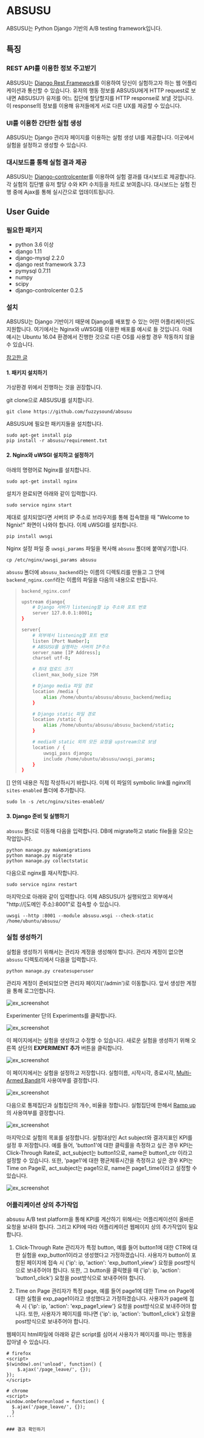 # ABSUSU
ABSUSU는 Python Django 기반의 A/B testing framework입니다.
## 특징
### REST API를 이용한 정보 주고받기
ABSUSU는 [Django Rest Framework](http://www.django-rest-framework.org/)를 이용하여 당신이 실험하고자 하는 웹 어플리케이션과 통신할 수 있습니다. 유저의 행동 정보를 ABSUSU에게 HTTP request로 보내면 ABSUSU가 유저를 어느 집단에 할당할지를 HTTP response로 보낼 것입니다. 이 response의 정보를 이용해 유저들에게 서로 다른 UX를 제공할 수 있습니다.

### UI를 이용한 간단한 실험 생성
ABSUSU는 Django 관리자 페이지를 이용하는 실험 생성 UI를 제공합니다. 이곳에서 실험을 설정하고 생성할 수 있습니다.


### 대시보드를 통해 실험 결과 제공
ABSUSU는 [Django-controlcenter](https://github.com/byashimov/django-controlcenter)를 이용하여 실험 결과를 대시보드로 제공합니다. 각 실험의 집단별 유저 할당 수와 KPI 수치등을 차트로 보여줍니다. 대시보드는 실험 진행 중에 Ajax를 통해 실시간으로 업데이트됩니다. 
## User Guide
### 필요한 패키지
- python 3.6 이상
- django 1.11
- django-mysql 2.2.0
- django rest framework 3.7.3
- pymysql 0.7.11
- numpy
- scipy
- django-controlcenter 0.2.5
### 설치
ABSUSU는 Django 기반이기 때문에 Django를 배포할 수 있는 어떤 어플리케이션도 지원합니다. 여기에서는 Nginx와 uWSGI를 이용한 배포를 예시로 들 것입니다. 아래 예시는 Ubuntu 16.04 환경에서 진행한 것으로 다른 OS를 사용할 경우 작동하지 않을 수 있습니다.

[참고한 글](https://twpower.github.io/linux/2017/04/13/41(Nginx-uWSGI-Django-%EC%97%B0%EA%B2%B0%ED%95%98%EA%B8%B0).html)

#### 1. 패키지 설치하기

가상환경 위에서 진행하는 것을 권장합니다.

git clone으로 ABSUSU를 설치합니다.
```shell
git clone https://github.com/fuzzysound/absusu
```
ABSUSU에 필요한 패키지들을 설치합니다.
```shell
sudo apt-get install pip
pip install -r absusu/requirement.txt
```


#### 2. Nginx와 uWSGI 설치하고 설정하기
아래의 명령어로 Nginx를 설치합니다.
```shell
sudo apt-get install nginx
```
설치가 완료되면 아래와 같이 입력합니다.
```shell
sudo service nginx start
```
제대로 설치되었다면 서버의 IP 주소로 브라우저를 통해 접속했을 때 "Welcome to Ngnix!" 화면이 나와야 합니다.
이제 uWSGI를 설치합니다.
```shell
pip install uwsgi
```
Nginx 설정 파일 중 `uwsgi_params` 파일을 복사해 `absusu` 폴더에 붙여넣기합니다.
```shell
cp /etc/nginx/uwsgi_params absusu
```
`absusu` 폴더에 `absusu_backend`라는 이름의 디렉토리를 만들고 그 안에 `backend_nginx.conf`라는 이름의 파일을 다음의 내용으로 만듭니다.
> `backend_nginx.conf`
> ```bash
> upstream django{
>     # Django 서버가 listening할 ip 주소와 포트 번호
>     server 127.0.0.1:8001;
> }
> 
> server{
>     # 외부에서 listening할 포트 번호
>     listen [Port Number];
>     # ABSUSU를 실행하는 서버의 IP주소
>     server_name [IP Address];
>     charset utf-8;
>
>     # 최대 업로드 크기
>     client_max_body_size 75M
>
>     # Django media 파일 경로
>     location /media {
>         alias /home/ubuntu/absusu/absusu_backend/media;
>     }
>
>     # Django static 파일 경로
>     location /static {
>         alias /home/ubuntu/absusu/absusu_backend/static;
>     }
>
>     # media와 static 외의 모든 요청을 upstream으로 보냄
>     location / {
>         uwsgi_pass django;
>         include /home/ubuntu/absusu/uwsgi_params;
>     }
> }
> ```
[] 안의 내용은 직접 작성하시기 바랍니다.
이제 이 파일의 symbolic link를 nginx의 `sites-enabled` 폴더에 추가합니다.
```shell
sudo ln -s /etc/nginx/sites-enabled/
```

#### 3. Django 준비 및 실행하기
`absusu` 폴더로 이동해 다음을 입력합니다. DB에 migrate하고 static file들을 모으는 작업입니다.
```shell
python manage.py makemigrations
python manage.py migrate
python manage.py collectstatic
```
다음으로 nginx를 재시작합니다.
```shell
sudo service nginx restart
```
마지막으로 아래와 같이 입력합니다. 이제 ABSUSU가 실행되었고 외부에서 "http://[도메인 주소]:8001"로 접속할 수 있습니다.
```shell
uwsgi --http :8001 --module absusu.wsgi --check-static /home/ubuntu/absusu/
```
### 실험 생성하기
실험을 생성하기 위해서는 관리자 계정을 생성해야 합니다. 관리자 계정이 없으면 `absusu` 디렉토리에서 다음을 입력합니다.
```shell
python manage.py createsuperuser
```
관리자 계정이 준비되었으면 관리자 페이지('/admin')로 이동합니다. 앞서 생성한 계정을 통해 로그인합니다.

![ex_screenshot](./images/admin.png)

Experimenter 단의 Experiments를 클릭합니다.

![ex_screenshot](./images/experimenter.png)

이 페이지에서는 실험을 생성하고 수정할 수 있습니다.
새로운 실험을 생성하기 위해 오른쪽 상단의 __EXPERIMENT 추가__ 버튼을 클릭합니다.

![ex_screenshot](./images/experiments.png)


이 페이지에서는 실험을 설정하고 저장합니다.
실험이름, 시작시각, 종료시각, [Multi-Armed Bandit](https://en.wikipedia.org/wiki/Multi-armed_bandit)의 사용여부를 결정합니다.

![ex_screenshot](./images/new_experiment1.png)

다음으로 통제집단과 실험집단의 개수, 비율을 정합니다.
실험집단에 한해서 [Ramp up](https://en.wikipedia.org/wiki/Ramp_up)의 사용여부를 결정합니다.

![ex_screenshot](./images/new_experiment2.png)

마지막으로 실험의 목표를 설정합니다.
실험대상인 Act subject와 결과지표인 KPI를 설정 후 저장합니다.
예를 들어, 'button1'에 대한 클릭률을 측정하고 싶은 경우 KPI는 Click-Through Rate로, act_subject는 button1으로, name은 button1_ctr 이라고 설정할 수 있습니다.
또한, 'page1'에 대한 평균체류시간을 측정하고 싶은 경우 KPI는 Time on Page로, act_subject는 page1으로, name은 page1_time이라고 설정할 수 있습니다.

![ex_screenshot](./images/new_experiment3.png)

### 어플리케이션 상의 추가작업

absusu A/B test platform을 통해 KPI를 계산하기 위해서는 어플리케이션이 올바른 요청을 보내야 합니다.
그리고 KPI에 따라 어플리케이션 웹페이지 상의 추가작업이 필요합니다.

1) Click-Through Rate
관리자가 특정 button, 예를 들어 button1에 대한 CTR에 대한 실험을 exp_button1이라고 생성했다고 가정하겠습니다.
사용자가 button이 포함된 페이지에 접속 시 {'ip': ip, 'action': 'exp_button1_view'} 요청을 post방식으로 보내주어야 합니다.
또한, 그 button을 클릭했을 때 {'ip': ip, 'action': 'button1_click'} 요청을 post방식으로 보내주어야 합니다.


2) Time on Page
관리자가 특정 page, 예를 들어 page1에 대한 Time on Page에 대한 실험을 exp_page1이라고 생성했다고 가정하겠습니다.
사용자가 page에 접속 시 {'ip': ip, 'action': 'exp_page1_view'} 요청을 post방식으로 보내주어야 합니다.
또한, 사용자가 페이지를 떠나면 {'ip': ip, 'action': 'button1_click'} 요청을 post방식으로 보내주어야 합니다.

웹페이지 html파일에 아래와 같은 script를 심어서 사용자가 페이지를 떠나는 행동을 잡아낼 수 있습니다.

```shell
# firefox
<script>
$(window).on('unload', function() {
    $.ajax('/page_leave/', {});
});
</script>

# chrome
<script>
window.onbeforeunload = function() {
  $.ajax('/page_leave/', {});
  }
'''

### 결과 확인하기
